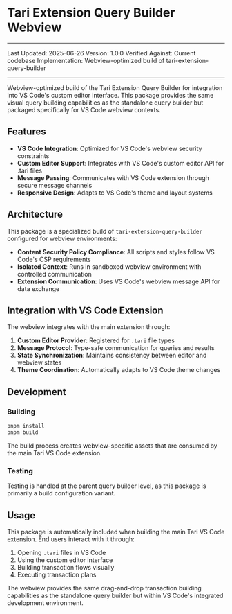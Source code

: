 # Tari Extension Query Builder Webview

---

Last Updated: 2025-06-26
Version: 1.0.0
Verified Against: Current codebase
Implementation: Webview-optimized build of tari-extension-query-builder

---

Webview-optimized build of the Tari Extension Query Builder for integration into VS Code's custom editor interface. This package provides the same visual query building capabilities as the standalone query builder but packaged specifically for VS Code webview contexts.

## Features

- **VS Code Integration**: Optimized for VS Code's webview security constraints
- **Custom Editor Support**: Integrates with VS Code's custom editor API for .tari files
- **Message Passing**: Communicates with VS Code extension through secure message channels
- **Responsive Design**: Adapts to VS Code's theme and layout systems

## Architecture

This package is a specialized build of `tari-extension-query-builder` configured for webview environments:

- **Content Security Policy Compliance**: All scripts and styles follow VS Code's CSP requirements
- **Isolated Context**: Runs in sandboxed webview environment with controlled communication
- **Extension Communication**: Uses VS Code's webview message API for data exchange

## Integration with VS Code Extension

The webview integrates with the main extension through:

1. **Custom Editor Provider**: Registered for `.tari` file types
2. **Message Protocol**: Type-safe communication for queries and results
3. **State Synchronization**: Maintains consistency between editor and webview states
4. **Theme Coordination**: Automatically adapts to VS Code theme changes

## Development

### Building

```bash
pnpm install
pnpm build
```

The build process creates webview-specific assets that are consumed by the main Tari VS Code extension.

### Testing

Testing is handled at the parent query builder level, as this package is primarily a build configuration variant.

## Usage

This package is automatically included when building the main Tari VS Code extension. End users interact with it through:

1. Opening `.tari` files in VS Code
2. Using the custom editor interface
3. Building transaction flows visually
4. Executing transaction plans

The webview provides the same drag-and-drop transaction building capabilities as the standalone query builder but within VS Code's integrated development environment.
